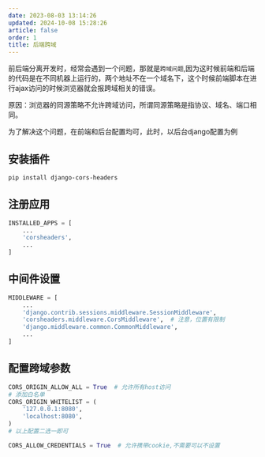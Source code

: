 ```yaml
---
date: 2023-08-03 13:14:26
updated: 2024-10-08 15:28:26
article: false
order: 1
title: 后端跨域
---
```

前后端分离开发时，经常会遇到一个问题，那就是`跨域问题`,因为这时候前端和后端的代码是在不同机器上运行的，两个地址不在一个域名下，这个时候前端脚本在进行ajax访问的时候浏览器就会报跨域相关的错误。

原因：浏览器的同源策略不允许跨域访问，所谓同源策略是指协议、域名、端口相同。

为了解决这个问题，在前端和后台配置均可，此时，以后台django配置为例

## 安装插件

```bash
pip install django-cors-headers
```

## 注册应用

```python
INSTALLED_APPS = [
    ...
    'corsheaders',
    ...
]
```

## 中间件设置

```python
MIDDLEWARE = [
    ...
    'django.contrib.sessions.middleware.SessionMiddleware',
    'corsheaders.middleware.CorsMiddleware',  # 注意，位置有限制
    'django.middleware.common.CommonMiddleware',
    ...
]
```

## 配置跨域参数

```python
CORS_ORIGIN_ALLOW_ALL = True  # 允许所有host访问
# 添加白名单
CORS_ORIGIN_WHITELIST = (
    '127.0.0.1:8080',
    'localhost:8080',
)
# 以上配置二选一即可

CORS_ALLOW_CREDENTIALS = True  # 允许携带cookie,不需要可以不设置
`````
